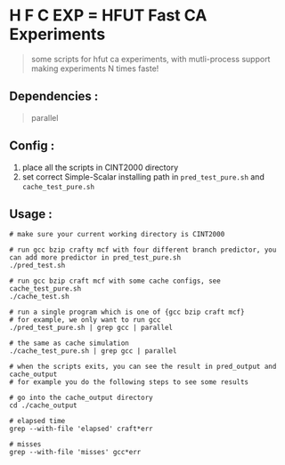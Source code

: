 # H F C EXP = HFUT Fast CA Experiments

> some scripts for hfut ca experiments, with mutli-process support making experiments N times faste!

## Dependencies :

> parallel

## Config :
1. place all the scripts in CINT2000 directory
2. set correct Simple-Scalar installing path in `pred_test_pure.sh` and `cache_test_pure.sh`

## Usage :

```
# make sure your current working directory is CINT2000

# run gcc bzip crafty mcf with four different branch predictor, you can add more predictor in pred_test_pure.sh
./pred_test.sh 

# run gcc bzip craft mcf with some cache configs, see cache_test_pure.sh
./cache_test.sh

# run a single program which is one of {gcc bzip craft mcf}
# for example, we only want to run gcc
./pred_test_pure.sh | grep gcc | parallel
 
# the same as cache simulation
./cache_test_pure.sh | grep gcc | parallel

# when the scripts exits, you can see the result in pred_output and cache_output
# for example you do the following steps to see some results

# go into the cache_output directory
cd ./cache_output

# elapsed time
grep --with-file 'elapsed' craft*err

# misses
grep --with-file 'misses' gcc*err

```
